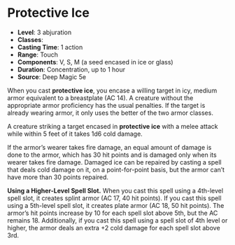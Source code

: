 # Protective Ice

- **Level**: 3 abjuration
- **Classes**: 
- **Casting Time**: 1 action
- **Range**: Touch
- **Components**: V, S, M (a seed encased in ice or glass)
- **Duration**: Concentration, up to 1 hour
- **Source**: Deep Magic 5e

When you cast **protective ice**, you encase a willing target in icy, medium armor equivalent to a breastplate (AC 14). A creature without the appropriate armor proficiency has the usual penalties. If the target is already wearing armor, it only uses the better of the two armor classes.

A creature striking a target encased in **protective ice** with a melee attack while within 5 feet of it takes 1d6 cold damage.

If the armor’s wearer takes fire damage, an equal amount of damage is done to the armor, which has 30 hit points and is damaged only when its wearer takes fire damage. Damaged ice can be repaired by casting a spell that deals cold damage on it, on a point-for-point basis, but the armor can’t have more than 30 points repaired.

**Using a Higher-Level Spell Slot.** When you cast this spell using a 4th-level spell slot, it creates splint armor (AC 17, 40 hit points). If you cast this spell using a 5th-level spell slot, it creates plate armor (AC 18, 50 hit points). The armor’s hit points increase by 10 for each spell slot above 5th, but the AC remains 18. Additionally, if you cast this spell using a spell slot of 4th level or higher, the armor deals an extra +2 cold damage for each spell slot above 3rd.

